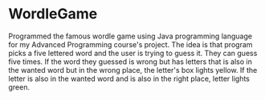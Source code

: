# WordleGame

Programmed the famous wordle game using Java programming language for my Advanced Programming course's project. The idea is that program picks a five lettered word and the user is trying to guess it. They can guess five times. If the word they guessed is wrong but has letters that is also in the wanted word but in the wrong place, the letter's box lights yellow. If the letter is also in the wanted word and is also in the right place, letter lights green.
